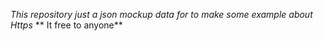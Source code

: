 *This repository just a json mockup data for to make some example about Https*
** It free to anyone**
